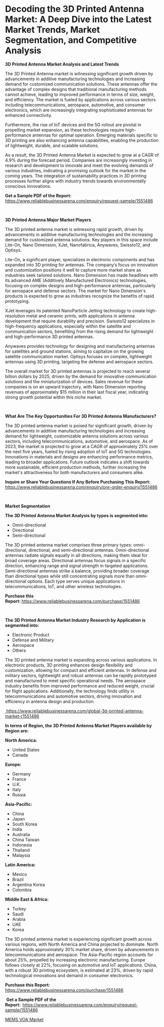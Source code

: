 <p><h1>Decoding the 3D Printed Antenna Market: A Deep Dive into the Latest Market Trends, Market Segmentation, and Competitive Analysis</h1></p><p><strong>3D Printed Antenna Market Analysis and Latest Trends</strong></p>
<p><p>The 3D Printed Antenna market is witnessing significant growth driven by advancements in additive manufacturing technologies and increasing demand for customized communication solutions. These antennas offer the advantage of complex designs that traditional manufacturing methods cannot achieve, leading to improved performance in terms of size, weight, and efficiency. The market is fueled by applications across various sectors including telecommunications, aerospace, automotive, and consumer electronics, which are increasingly integrating sophisticated antennas for enhanced connectivity.</p><p>Furthermore, the rise of IoT devices and the 5G rollout are pivotal in propelling market expansion, as these technologies require high-performance antennas for optimal operation. Emerging materials specific to 3D printing are also enhancing antenna capabilities, enabling the production of lightweight, durable, and scalable solutions. </p><p>As a result, the 3D Printed Antenna Market is expected to grow at a CAGR of 4.9% during the forecast period. Companies are increasingly investing in research and development to innovate and meet the evolving demands of various industries, indicating a promising outlook for the market in the coming years. The integration of sustainability practices in 3D printing processes further aligns with industry trends towards environmentally conscious innovations.</p></p>
<p><strong>Get a Sample PDF of the Report:&nbsp;</strong> <a href="https://www.reliablebusinessarena.com/enquiry/request-sample/1551486?utm_campaign=3017&utm_medium=2&utm_source=Github&utm_content=ia&utm_term=06042025&utm_id=3d-printed-antenna">https://www.reliablebusinessarena.com/enquiry/request-sample/1551486</a></p>
<p>&nbsp;</p>
<p><strong>3D Printed Antenna Major Market Players</strong></p>
<p><p>The 3D printed antenna market is witnessing rapid growth, driven by advancements in additive manufacturing technologies and the increasing demand for customized antenna solutions. Key players in this space include Lite-On, Nano Dimension, XJet, Nanofabrica, Anywaves, Swissto12, and Optisys.</p><p>Lite-On, a significant player, specializes in electronic components and has expanded into 3D printing for antennas. The company’s focus on innovation and customization positions it well to capture more market share as industries seek tailored solutions. Nano Dimension has made headlines with its advanced AME (Additively Manufactured Electronics) technologies, focusing on complex designs and high-performance antennas, particularly for aerospace and defense sectors. The market for Nano Dimension's products is expected to grow as industries recognize the benefits of rapid prototyping.</p><p>XJet leverages its patented NanoParticle Jetting technology to create high-resolution metal and ceramic prints, with applications in antenna development that require durability and precision. Swissto12 specializes in high-frequency applications, especially within the satellite and communication sectors, benefiting from the rising demand for lightweight and high-performance 3D printed antennas.</p><p>Anywaves provides technology for designing and manufacturing antennas for satellites and ground stations, aiming to capitalize on the growing satellite communication market. Optisys focuses on complex, lightweight antennas using 3D printing, targeting the defense and aerospace sectors.</p><p>The overall market for 3D printed antennas is projected to reach several billion dollars by 2025, driven by the demand for innovative communication solutions and the miniaturization of devices. Sales revenue for these companies is on an upward trajectory, with Nano Dimension reporting revenues of approximately $15 million in their last fiscal year, indicating strong growth potential within this niche market.</p></p>
<p>&nbsp;</p>
<p><strong>What Are The Key Opportunities For 3D Printed Antenna Manufacturers?</strong></p>
<p><p>The 3D printed antenna market is poised for significant growth, driven by advancements in additive manufacturing technologies and increasing demand for lightweight, customizable antenna solutions across various sectors, including telecommunications, automotive, and aerospace. As of 2023, the market is projected to grow at a CAGR of approximately 25% over the next five years, fueled by rising adoption of IoT and 5G technologies. Innovations in materials and designs are enhancing performance metrics, leading to broader applications. Future outlook indicates a shift towards more sustainable, efficient production methods, further increasing the market's attractiveness for both manufacturers and consumers alike.</p></p>
<p><strong>Inquire or Share Your Questions If Any Before Purchasing This Report:</strong> <a href="https://www.reliablebusinessarena.com/enquiry/pre-order-enquiry/1551486?utm_campaign=3017&utm_medium=2&utm_source=Github&utm_content=ia&utm_term=06042025&utm_id=3d-printed-antenna">https://www.reliablebusinessarena.com/enquiry/pre-order-enquiry/1551486</a></p>
<p>&nbsp;</p>
<p><strong>Market Segmentation</strong></p>
<p><strong>The 3D Printed Antenna Market Analysis by types is segmented into:</strong></p>
<p><ul><li>Omni-directional</li><li>Directional</li><li>Semi-directional</li></ul></p>
<p><p>The 3D printed antenna market comprises three primary types: omni-directional, directional, and semi-directional antennas. Omni-directional antennas radiate signals equally in all directions, making them ideal for broad coverage areas. Directional antennas focus signals in a specific direction, enhancing range and signal strength in targeted applications. Semi-directional antennas strike a balance, providing broader coverage than directional types while still concentrating signals more than omni-directional options. Each type serves unique applications in telecommunications, IoT, and other wireless technologies.</p></p>
<p><strong>Purchase this Report:&nbsp;</strong><a href="https://www.reliablebusinessarena.com/purchase/1551486?utm_campaign=3017&utm_medium=2&utm_source=Github&utm_content=ia&utm_term=06042025&utm_id=3d-printed-antenna">https://www.reliablebusinessarena.com/purchase/1551486</a></p>
<p>&nbsp;</p>
<p><strong>The 3D Printed Antenna Market Industry Research by Application is segmented into:</strong></p>
<p><ul><li>Electronic Product</li><li>Defense and Military</li><li>Aerospace</li><li>Others</li></ul></p>
<p><p>The 3D printed antenna market is expanding across various applications. In electronic products, 3D printing enhances design flexibility and customization, allowing for compact and efficient antennas. In defense and military sectors, lightweight and robust antennas can be rapidly prototyped and manufactured to meet specific operational needs. The aerospace industry benefits from improved performance and reduced weight, crucial for flight applications. Additionally, the technology finds utility in telecommunications and automotive sectors, driving innovation and efficiency in antenna design and production.</p></p>
<p><a href="https://www.reliablebusinessarena.com/global-3d-printed-antenna-market-r1551486?utm_campaign=3017&utm_medium=2&utm_source=Github&utm_content=ia&utm_term=06042025&utm_id=3d-printed-antenna">&nbsp;https://www.reliablebusinessarena.com/global-3d-printed-antenna-market-r1551486</a></p>
<p><strong>In terms of Region, the 3D Printed Antenna Market Players available by Region are:</strong></p>
<p>
    <p> <strong> North America: </strong>
        <ul>
            <li>United States</li>
            <li>Canada</li>
        </ul>
        </p> 
    <p> <strong> Europe: </strong>
        <ul>
            <li>Germany</li>
            <li>France</li>
            <li>U.K.</li>
            <li>Italy</li>
            <li>Russia</li>
        </ul>
        </p> 
    <p> <strong> Asia-Pacific: </strong>
        <ul>
            <li>China</li>
            <li>Japan</li>
            <li>South Korea</li>
            <li>India</li>
            <li>Australia</li>
            <li>China Taiwan</li>
            <li>Indonesia</li>
            <li>Thailand</li>
            <li>Malaysia</li>
        </ul>
        </p> 
    <p> <strong> Latin America: </strong>
        <ul>
            <li>Mexico</li>
            <li>Brazil</li>
            <li>Argentina Korea</li>
            <li>Colombia</li>
        </ul>
        </p> 
    <p> <strong> Middle East & Africa: </strong>
        <ul>
            <li>Turkey</li>
            <li>Saudi</li>
            <li>Arabia</li>
            <li>UAE</li>
            <li>Korea</li>
        </ul>
    </p>
    </p>
<p><p>The 3D printed antenna market is experiencing significant growth across various regions, with North America and China projected to dominate. North America holds approximately 30% market share, driven by advancements in telecommunications and aerospace. The Asia-Pacific region accounts for about 25%, propelled by increasing electronic manufacturing. Europe follows closely at 22%, focusing on automotive and IoT applications. China, with a robust 3D printing ecosystem, is estimated at 23%, driven by rapid technological innovations and demand in consumer electronics.</p></p>
<p><strong>Purchase this Report: </strong><a href="https://www.reliablebusinessarena.com/purchase/1551486?utm_campaign=3017&utm_medium=2&utm_source=Github&utm_content=ia&utm_term=06042025&utm_id=3d-printed-antenna">https://www.reliablebusinessarena.com/purchase/1551486</a></p>
<p>&nbsp;<strong>Get a Sample PDF of the Report:&nbsp;&nbsp;</strong><a href="https://www.reliablebusinessarena.com/enquiry/request-sample/1551486?utm_campaign=3017&utm_medium=2&utm_source=Github&utm_content=ia&utm_term=06042025&utm_id=3d-printed-antenna">https://www.reliablebusinessarena.com/enquiry/request-sample/1551486</a></p>
<p><strong></strong></p>
<p><p><a href="https://github.com/penecorodz74/Market-Research-Report-List-1/blob/main/mems-voa-market.md?utm_campaign=3017&utm_medium=2&utm_source=Github&utm_content=ia&utm_term=06042025&utm_id=3d-printed-antenna">MEMS VOA Market</a></p></p>